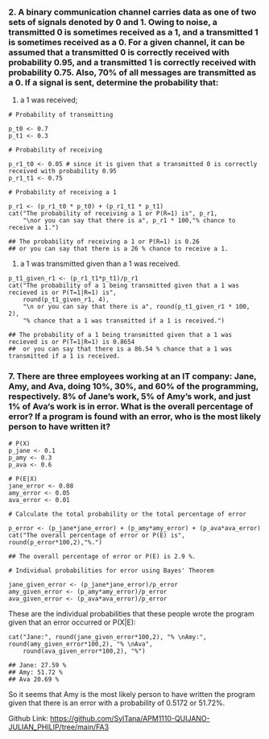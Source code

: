### 2. A binary communication channel carries data as one of two sets of signals denoted by 0 and 1. Owing to noise, a transmitted 0 is sometimes received as a 1, and a transmitted 1 is sometimes received as a 0. For a given channel, it can be assumed that a transmitted 0 is correctly received with probability 0.95, and a transmitted 1 is correctly received with probability 0.75. Also, 70% of all messages are transmitted as a 0. If a signal is sent, determine the probability that:

1.  a 1 was received;

<!-- -->

    # Probability of transmitting

    p_t0 <- 0.7
    p_t1 <- 0.3

    # Probability of receiving

    p_r1_t0 <- 0.05 # since it is given that a transmitted 0 is correctly received with probability 0.95
    p_r1_t1 <- 0.75

    # Probability of receiving a 1

    p_r1 <- (p_r1_t0 * p_t0) + (p_r1_t1 * p_t1)
    cat("The probability of receiving a 1 or P(R=1) is", p_r1, 
        "\nor you can say that there is a", p_r1 * 100,"% chance to receive a 1.")

    ## The probability of receiving a 1 or P(R=1) is 0.26 
    ## or you can say that there is a 26 % chance to receive a 1.

1.  a 1 was transmitted given than a 1 was received.

<!-- -->

    p_t1_given_r1 <- (p_r1_t1*p_t1)/p_r1
    cat("The probability of a 1 being transmitted given that a 1 was recieved is or P(T=1|R=1) is",
        round(p_t1_given_r1, 4), 
        "\n or you can say that there is a", round(p_t1_given_r1 * 100, 2),
        "% chance that a 1 was transmitted if a 1 is received.")

    ## The probability of a 1 being transmitted given that a 1 was recieved is or P(T=1|R=1) is 0.8654 
    ##  or you can say that there is a 86.54 % chance that a 1 was transmitted if a 1 is received.

### 7. There are three employees working at an IT company: Jane, Amy, and Ava, doing 10%, 30%, and 60% of the programming, respectively. 8% of Jane’s work, 5% of Amy’s work, and just 1% of Ava‘s work is in error. What is the overall percentage of error? If a program is found with an error, who is the most likely person to have written it?

    # P(X)
    p_jane <- 0.1
    p_amy <- 0.3
    p_ava <- 0.6

    # P(E|X)
    jane_error <- 0.08
    amy_error <- 0.05
    ava_error <- 0.01

    # Calculate the total probability or the total percentage of error

    p_error <- (p_jane*jane_error) + (p_amy*amy_error) + (p_ava*ava_error)
    cat("The overall percentage of error or P(E) is", round(p_error*100,2),"%.")

    ## The overall percentage of error or P(E) is 2.9 %.

    # Individual probabilities for error using Bayes' Theorem

    jane_given_error <- (p_jane*jane_error)/p_error
    amy_given_error <- (p_amy*amy_error)/p_error
    ava_given_error <- (p_ava*ava_error)/p_error

These are the individual probabilities that these people wrote the
program given that an error occurred or P(X|E):

    cat("Jane:", round(jane_given_error*100,2), "% \nAmy:", round(amy_given_error*100,2), "% \nAva", 
        round(ava_given_error*100,2), "%")

    ## Jane: 27.59 % 
    ## Amy: 51.72 % 
    ## Ava 20.69 %

So it seems that Amy is the most likely person to have written the
program given that there is an error with a probability of 0.5172 or
51.72%.

Github Link:
<https://github.com/SylTana/APM1110-QUIJANO-JULIAN_PHILIP/tree/main/FA3>
